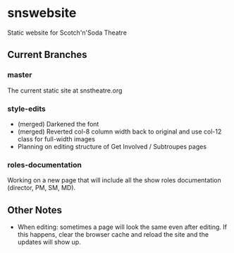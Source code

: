 # snswebsite
Static website for Scotch'n'Soda Theatre

## Current Branches

### master
The current static site at snstheatre.org

### style-edits
- (merged) Darkened the font
- (merged) Reverted col-8 column width back to original and use col-12 class for full-width images
- Planning on editing structure of Get Involved / Subtroupes pages

### roles-documentation
Working on a new page that will include all the show roles documentation (director, PM, SM, MD).

## Other Notes
- When editing: sometimes a page will look the same even after editing. If this happens, clear the browser cache and reload the site and the updates will show up.
